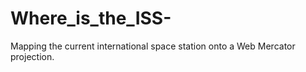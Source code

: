 # Where_is_the_ISS-
Mapping the current international space station onto a Web Mercator projection.
